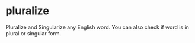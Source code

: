 # pluralize
Pluralize and Singularize any English word. You can also check if word is in plural or singular form.
